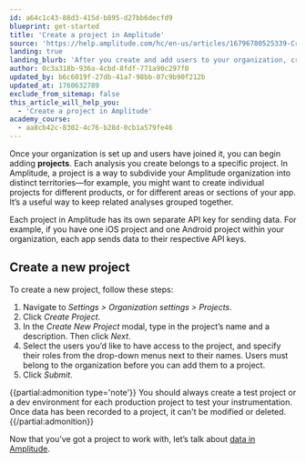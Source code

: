 ```yaml
---
id: a64c1c43-88d3-415d-b895-d27bb6decfd9
blueprint: get-started
title: 'Create a project in Amplitude'
source: 'https://help.amplitude.com/hc/en-us/articles/16796780525339-Create-a-project-in-Amplitude'
landing: true
landing_blurb: 'After you create and add users to your organization, create a project.'
author: 0c3a318b-936a-4cbd-8fdf-771a90c297f0
updated_by: b6c6019f-27db-41a7-98bb-07c9b90f212b
updated_at: 1760632789
exclude_from_sitemap: false
this_article_will_help_you:
  - 'Create a project in Amplitude'
academy_course:
  - aa8cb42c-8302-4c76-b28d-0cb1a579fe46
---
```

Once your organization is set up and users have joined it, you can begin adding **projects**. Each analysis you create belongs to a specific project. In Amplitude, a project is a way to subdivide your Amplitude organization into distinct territories—for example, you might want to create individual projects for different products, or for different areas or sections of your app. It’s a useful way to keep related analyses grouped together.

Each project in Amplitude has its own separate API key for sending data. For example, if you have one iOS project and one Android project within your organization, each app sends data to their respective API keys.

## Create a new project

To create a new project, follow these steps:

1. Navigate to *Settings > Organization settings > Projects*.
2. Click *Create Project*.
3. In the *Create New Project* modal, type in the project’s name and a description. Then click *Next*.
4. Select the users you’d like to have access to the project, and specify their roles from the drop-down menus next to their names. Users must belong to the organization before you can add them to a project.
5. Click *Submit*.

{{partial:admonition type='note'}}
You should always create a test project or a dev environment for each production project to test your instrumentation. Once data has been recorded to a project, it can't be modified or deleted.
{{/partial:admonition}}

Now that you’ve got a project to work with, let’s talk about [data in Amplitude](/docs/get-started/select-events).